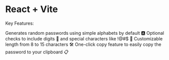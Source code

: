 # React + Vite

Key Features:

Generates random passwords using simple alphabets by default 🅰️
Optional checks to include digits 🔢 and special characters like !@#$ 🔑
Customizable length from 8 to 15 characters 🛠️
One-click copy feature to easily copy the password to your clipboard 📋